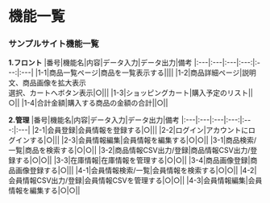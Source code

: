 # 機能一覧
### サンプルサイト機能一覧
**1.フロント**
|番号|機能名|内容|データ入力|データ出力|備考
|:---|:---|:---|:---:|:---:|:---|
|1-1|商品一覧ページ|商品を一覧表示する||||
|1-2|商品詳細ページ|説明文、商品画像を拡大表示<br>選択、カートへボタン表示|○|||
|1-3|ショッピングカート|購入予定のリスト||○||
|1-4|合計金額|購入する商品の金額の合計||○||

**2.管理**
|番号|機能名|内容|データ入力|データ出力|備考
|:---|:---|:---|:---:|:---:|:---|
|2-1|会員登録|会員情報を登録する|○|||
|2-2|ログイン|アカウントにログインする|○|||
|2-3|会員情報編集|会員情報を編集する|○|○||
|3-1|商品検索/一覧|商品を検索する|○|○||
|3-2|商品情報CSV出力/登録|商品情報CSV出力/登録する|○|○||
|3-3|在庫情報|在庫情報を管理する|○|○||
|3-4|商品画像登録|商品画像登録する|○|||
|4-1|会員情報検索/一覧|会員情報を検索する|○|○||
|4-2|会員情報CSV出力/登録|会員情報CSVを管理する|○|○||
|4-3|会員情報編集|会員情報を編集する|○|○||
